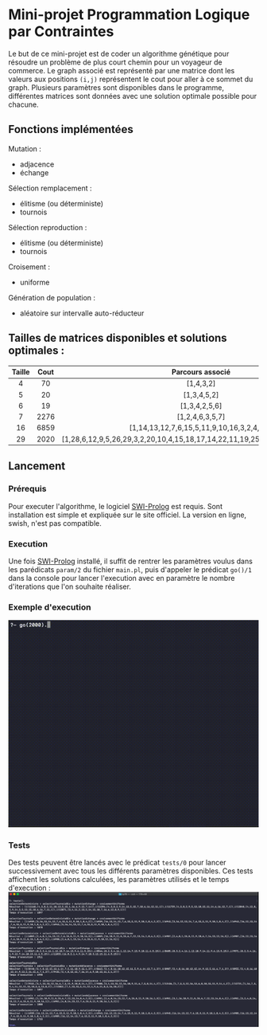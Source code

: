 # Mini-projet Programmation Logique par Contraintes


Le but de ce mini-projet est de coder un algorithme génétique pour résoudre un problème de plus court chemin pour un voyageur de commerce.
Le graph associé est représenté par une matrice dont les valeurs aux positions `(i,j)` représentent le cout pour aller à ce sommet du graph.
Plusieurs paramètres sont disponibles dans le programme, différentes matrices sont données avec une solution optimale possible pour chacune.

## Fonctions implémentées
Mutation :
 - adjacence
 - échange

Sélection remplacement :
 - élitisme (ou déterministe)
 - tournois

Sélection reproduction :
 - élitisme (ou déterministe)
 - tournois

Croisement :
 - uniforme

Génération de population :
 - aléatoire sur intervalle auto-réducteur

## Tailles de matrices disponibles et solutions optimales :
|Taille|Cout|Parcours associé|
|:---:|:---:|:---:|
|4|70|[1,4,3,2]|
|5|20|[1,3,4,5,2]|
|6|19|[1,3,4,2,5,6]|
|7|2276|[1,2,4,6,3,5,7]|
|16|6859|[1,14,13,12,7,6,15,5,11,9,10,16,3,2,4,8,1]|
|29|2020|[1,28,6,12,9,5,26,29,3,2,20,10,4,15,18,17,14,22,11,19,25,7,23,27,8,24,16,13,21]|

## Lancement
### Prérequis
Pour executer l'algorithme, le logiciel [SWI-Prolog](https://www.swi-prolog.org/) est requis. Sont installation est simple et expliquée sur le site officiel. La version en ligne, swish, n'est pas compatible.
### Execution
Une fois [SWI-Prolog](https://www.swi-prolog.org/) installé, il suffit de rentrer les paramètres voulus dans les parédicats `param/2` du fichier `main.pl`, puis d'appeler le prédicat `go()/1` dans la console pour lancer l'execution avec en paramètre le nombre d'iterations que l'on souhaite réaliser.

### Exemple d'execution
![run.gif](images/run.gif)

### Tests
Des tests peuvent être lancés avec le prédicat `tests/0` pour lancer successivement avec tous les différents paramètres disponibles. Ces tests affichent les solutions calculées, les paramètres utilisés et le temps d'execution :
![test](images/tests.png)
